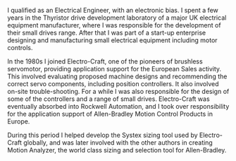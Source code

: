 I qualified as an Electrical Engineer, with an electronic bias. I spent a few years in the Thyristor drive development laboratory of a major UK electrical equipment manufacturer, where I was responsible for the development of their small drives range. After that I was part of a start-up enterprise designing and manufacturing small electrical equipment including motor controls.

In the 1980s I joined Electro-Craft, one of the pioneers of brushless servomotor, providing application support for the European Sales activity. This involved evaluating proposed machine designs and recommending the correct servo components, including position controllers. It also involved on-site trouble-shooting. For a while I was also responsible for the design of some of the controllers and a range of small drives. Electro-Craft was eventually absorbed into Rockwell Automation, and I took over responsibility for the application support of Allen-Bradley Motion Control Products in Europe.

During this period I helped develop the Systex sizing tool used by Electro-Craft globally, and was later involved with the other authors in creating Motion Analyzer, the world class sizing and selection tool for Allen-Bradley.